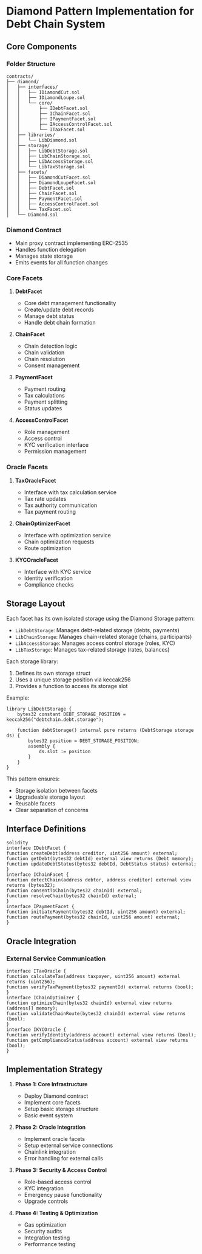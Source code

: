 # Diamond Pattern Implementation for Debt Chain System

## Core Components

### Folder Structure

```plaintext
contracts/
├── diamond/
│   ├── interfaces/
│   │   ├── IDiamondCut.sol
│   │   ├── IDiamondLoupe.sol
│   │   └── core/
│   │       ├── IDebtFacet.sol
│   │       ├── IChainFacet.sol
│   │       ├── IPaymentFacet.sol
│   │       ├── IAccessControlFacet.sol
│   │       └── ITaxFacet.sol
│   ├── libraries/
│   │   └── LibDiamond.sol
│   ├── storage/
│   │   ├── LibDebtStorage.sol
│   │   ├── LibChainStorage.sol
│   │   ├── LibAccessStorage.sol
│   │   └── LibTaxStorage.sol
│   ├── facets/
│   │   ├── DiamondCutFacet.sol
│   │   ├── DiamondLoupeFacet.sol
│   │   ├── DebtFacet.sol
│   │   ├── ChainFacet.sol
│   │   ├── PaymentFacet.sol
│   │   ├── AccessControlFacet.sol
│   │   └── TaxFacet.sol
│   └── Diamond.sol
```

### Diamond Contract
- Main proxy contract implementing ERC-2535
- Handles function delegation
- Manages state storage
- Emits events for all function changes

### Core Facets

1. **DebtFacet**
   - Core debt management functionality
   - Create/update debt records
   - Manage debt status
   - Handle debt chain formation

2. **ChainFacet**
   - Chain detection logic
   - Chain validation
   - Chain resolution
   - Consent management

3. **PaymentFacet**
   - Payment routing
   - Tax calculations
   - Payment splitting
   - Status updates

4. **AccessControlFacet**
   - Role management
   - Access control
   - KYC verification interface
   - Permission management

### Oracle Facets

1. **TaxOracleFacet**
   - Interface with tax calculation service
   - Tax rate updates
   - Tax authority communication
   - Tax payment routing

2. **ChainOptimizerFacet**
   - Interface with optimization service
   - Chain optimization requests
   - Route optimization

3. **KYCOracleFacet**
   - Interface with KYC service
   - Identity verification
   - Compliance checks

## Storage Layout

Each facet has its own isolated storage using the Diamond Storage pattern:

- `LibDebtStorage`: Manages debt-related storage (debts, payments)
- `LibChainStorage`: Manages chain-related storage (chains, participants)
- `LibAccessStorage`: Manages access control storage (roles, KYC)
- `LibTaxStorage`: Manages tax-related storage (rates, balances)

Each storage library:
1. Defines its own storage struct
2. Uses a unique storage position via keccak256
3. Provides a function to access its storage slot

Example:
```solidity
library LibDebtStorage {
    bytes32 constant DEBT_STORAGE_POSITION = keccak256("debtchain.debt.storage");

    function debtStorage() internal pure returns (DebtStorage storage ds) {
        bytes32 position = DEBT_STORAGE_POSITION;
        assembly {
            ds.slot := position
        }
    }
}
```

This pattern ensures:
- Storage isolation between facets
- Upgradeable storage layout
- Reusable facets
- Clear separation of concerns

## Interface Definitions
```solidity
solidity
interface IDebtFacet {
function createDebt(address creditor, uint256 amount) external;
function getDebt(bytes32 debtId) external view returns (Debt memory);
function updateDebtStatus(bytes32 debtId, DebtStatus status) external;
}
interface IChainFacet {
function detectChain(address debtor, address creditor) external view returns (bytes32);
function consentToChain(bytes32 chainId) external;
function resolveChain(bytes32 chainId) external;
}
interface IPaymentFacet {
function initiatePayment(bytes32 debtId, uint256 amount) external;
function routePayment(bytes32 chainId, uint256 amount) external;
}
```


## Oracle Integration

### External Service Communication

```solidity
interface ITaxOracle {
function calculateTax(address taxpayer, uint256 amount) external returns (uint256);
function verifyTaxPayment(bytes32 paymentId) external returns (bool);
}
interface IChainOptimizer {
function optimizeChain(bytes32 chainId) external view returns (address[] memory);
function validateChainRoute(bytes32 chainId) external view returns (bool);
}
interface IKYCOracle {
function verifyIdentity(address account) external view returns (bool);
function getComplianceStatus(address account) external view returns (bool);
}
```



## Implementation Strategy

1. **Phase 1: Core Infrastructure**
   - Deploy Diamond contract
   - Implement core facets
   - Setup basic storage structure
   - Basic event system

2. **Phase 2: Oracle Integration**
   - Implement oracle facets
   - Setup external service connections
   - Chainlink integration
   - Error handling for external calls

3. **Phase 3: Security & Access Control**
   - Role-based access control
   - KYC integration
   - Emergency pause functionality
   - Upgrade controls

4. **Phase 4: Testing & Optimization**
   - Gas optimization
   - Security audits
   - Integration testing
   - Performance testing


